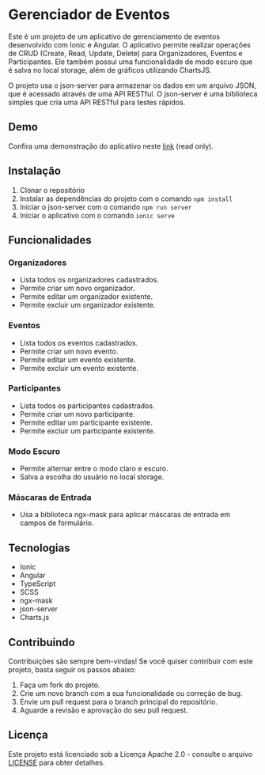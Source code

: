 # Gerenciador de Eventos

Este é um projeto de um aplicativo de gerenciamento de eventos desenvolvido com Ionic e Angular. O aplicativo permite realizar operações de CRUD (Create, Read, Update, Delete) para Organizadores, Eventos e Participantes. Ele também possui uma funcionalidade de modo escuro que é salva no local storage, além de gráficos utilizando ChartsJS.

O projeto usa o json-server para armazenar os dados em um arquivo JSON, que é acessado através de uma API RESTful. O json-server é uma biblioteca simples que cria uma API RESTful para testes rápidos.

## Demo

Confira uma demonstração do aplicativo neste [link](https://events-manager-ionic.vercel.app) (read only).

## Instalação

1. Clonar o repositório
2. Instalar as dependências do projeto com o comando `npm install`
3. Iniciar o json-server com o comando `npm run server`
4. Iniciar o aplicativo com o comando `ionic serve`

## Funcionalidades

### Organizadores

- Lista todos os organizadores cadastrados.
- Permite criar um novo organizador.
- Permite editar um organizador existente.
- Permite excluir um organizador existente.

### Eventos

- Lista todos os eventos cadastrados.
- Permite criar um novo evento.
- Permite editar um evento existente.
- Permite excluir um evento existente.

### Participantes

- Lista todos os participantes cadastrados.
- Permite criar um novo participante.
- Permite editar um participante existente.
- Permite excluir um participante existente.

### Modo Escuro

- Permite alternar entre o modo claro e escuro.
- Salva a escolha do usuário no local storage.

### Máscaras de Entrada

- Usa a biblioteca ngx-mask para aplicar máscaras de entrada em campos de formulário.

## Tecnologias

- Ionic
- Angular
- TypeScript
- SCSS
- ngx-mask
- json-server
- Charts.js

## Contribuindo

Contribuições são sempre bem-vindas! Se você quiser contribuir com este projeto, basta seguir os passos abaixo:

1. Faça um fork do projeto.
2. Crie um novo branch com a sua funcionalidade ou correção de bug.
3. Envie um pull request para o branch principal do repositório.
4. Aguarde a revisão e aprovação do seu pull request.

## Licença

Este projeto está licenciado sob a Licença Apache 2.0 - consulte o arquivo [LICENSE](LICENSE) para obter detalhes.
